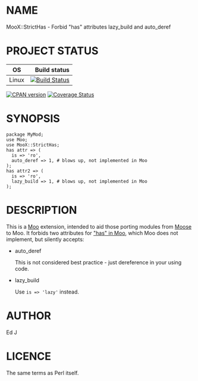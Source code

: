 # NAME

MooX::StrictHas - Forbid "has" attributes lazy\_build and auto\_deref

# PROJECT STATUS

| OS      |  Build status |
|:-------:|--------------:|
| Linux   | [![Build Status](https://travis-ci.com/mohawk2/moox-stricthas.svg?branch=master)](https://travis-ci.org/mohawk2/moox-stricthas) |

[![CPAN version](https://badge.fury.io/pl/moox-stricthas.svg)](https://metacpan.org/pod/MooX::StrictHas) [![Coverage Status](https://coveralls.io/repos/github/mohawk2/moox-stricthas/badge.svg?branch=master)](https://coveralls.io/github/mohawk2/moox-stricthas?branch=master)

# SYNOPSIS

    package MyMod;
    use Moo;
    use MooX::StrictHas;
    has attr => (
      is => 'ro',
      auto_deref => 1, # blows up, not implemented in Moo
    );
    has attr2 => (
      is => 'ro',
      lazy_build => 1, # blows up, not implemented in Moo
    );

# DESCRIPTION

This is a [Moo](https://metacpan.org/pod/Moo) extension, intended to aid those porting modules from
[Moose](https://metacpan.org/pod/Moose) to Moo. It forbids two attributes for ["has" in Moo](https://metacpan.org/pod/Moo#has), which Moo
does not implement, but silently accepts:

- auto\_deref

    This is not considered best practice - just dereference in your using code.

- lazy\_build

    Use `is => 'lazy'` instead.

# AUTHOR

Ed J

# LICENCE

The same terms as Perl itself.
